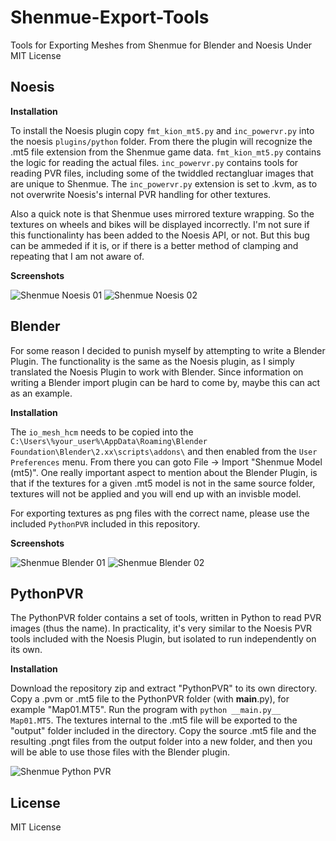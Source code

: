 # Shenmue-Export-Tools
Tools for Exporting Meshes from Shenmue for Blender and Noesis Under MIT License

## Noesis

<b>Installation</b>

To install the Noesis plugin copy ```fmt_kion_mt5.py``` and ```inc_powervr.py``` into the noesis ```plugins/python``` folder. From there the plugin will recognize the .mt5 file extension from the Shenmue game data. ```fmt_kion_mt5.py``` contains the logic for reading the actual files. ```inc_powervr.py``` contains tools for reading PVR files, including some of the twiddled rectangluar images that are unique to Shenmue. The ```inc_powervr.py``` extension is set to .kvm, as to not overwrite Noesis's internal PVR handling for other textures.

Also a quick note is that Shenmue uses mirrored texture wrapping. So the textures on wheels and bikes will be displayed incorrectly. I'm not sure if this functionalinty has been added to the Noesis API, or not. But this bug can be ammeded if it is, or if there is a better method of clamping and repeating that I am not aware of.

<b>Screenshots</b>

![Shenmue Noesis 01](https://i.imgur.com/OgCfaYV.jpg)
![Shenmue Noesis 02](https://i.imgur.com/OgCfaYV.jpg)

## Blender

For some reason I decided to punish myself by attempting to write a Blender Plugin. The functionality is the same as the Noesis plugin, as I simply translated the Noesis Plugin to work with Blender. Since information on writing a Blender import plugin can be hard to come by, maybe this can act as an example.

<b>Installation</b>

The ```io_mesh_hcm``` needs to be copied into the ```C:\Users\%your_user%\AppData\Roaming\Blender Foundation\Blender\2.xx\scripts\addons\``` and then enabled from the ```User Preferences``` menu. From there you can goto File -> Import "Shenmue Model (mt5)". One really important aspect to mention about the Blender Plugin, is that if the textures for a given .mt5 model is not in the same source folder, textures will not be applied and you will end up with an invisble model.

For exporting textures as png files with the correct name, please use the included ```PythonPVR``` included in this repository.

<b>Screenshots</b>

![Shenmue Blender 01](https://i.imgur.com/1JJ7m1g.png)
![Shenmue Blender 02](https://i.imgur.com/9uBF3Ux.png)

## PythonPVR

The PythonPVR folder contains a set of tools, written in Python to read PVR images (thus the name). In practicality, it's very similar to the Noesis PVR tools included with the Noesis Plugin, but isolated to run independently on its own.

<b>Installation</b>

Download the repository zip and extract "PythonPVR" to its own directory. Copy a .pvm or .mt5 file to the PythonPVR folder (with __main__.py), for example "Map01.MT5". Run the program with ```python __main.py__ Map01.MT5```. The textures internal to the .mt5 file will be exported to the "output" folder included in the directory. Copy the source .mt5 file and the resulting .pngt files from the output folder into a new folder, and then you will be able to use those files with the Blender plugin.

![Shenmue Python PVR](https://i.imgur.com/v7t8AhQ.png)

## License

MIT License
